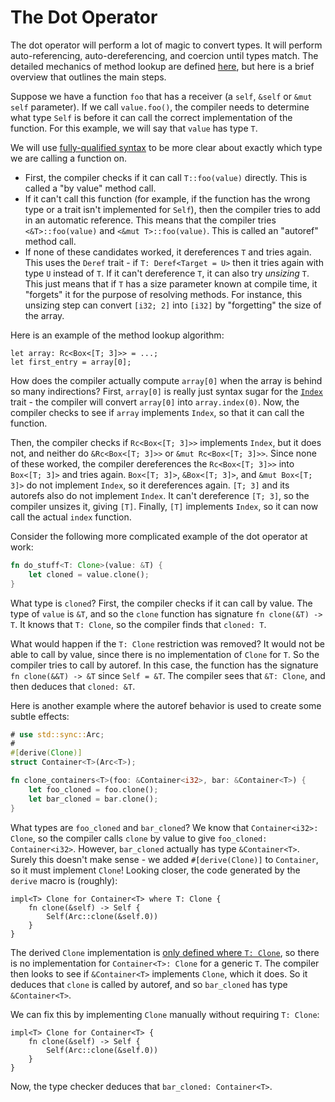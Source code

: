 # The Dot Operator

The dot operator will perform a lot of magic to convert types.
It will perform auto-referencing, auto-dereferencing, and coercion until types
match.
The detailed mechanics of method lookup are defined [here][method_lookup],
but here is a brief overview that outlines the main steps.

Suppose we have a function `foo` that has a receiver (a `self`, `&self` or
`&mut self` parameter).
If we call `value.foo()`, the compiler needs to determine what type `Self` is before
it can call the correct implementation of the function.
For this example, we will say that `value` has type `T`.

We will use [fully-qualified syntax][fqs] to be more clear about exactly which
type we are calling a function on.

- First, the compiler checks if it can call `T::foo(value)` directly.
This is called a "by value" method call.
- If it can't call this function (for example, if the function has the wrong type
or a trait isn't implemented for `Self`), then the compiler tries to add in an
automatic reference.
This means that the compiler tries `<&T>::foo(value)` and `<&mut T>::foo(value)`.
This is called an "autoref" method call.
- If none of these candidates worked, it dereferences `T` and tries again.
This uses the `Deref` trait - if `T: Deref<Target = U>` then it tries again with
type `U` instead of `T`.
If it can't dereference `T`, it can also try _unsizing_ `T`.
This just means that if `T` has a size parameter known at compile time, it "forgets"
it for the purpose of resolving methods.
For instance, this unsizing step can convert `[i32; 2]` into `[i32]` by "forgetting"
the size of the array.

Here is an example of the method lookup algorithm:

```rust,ignore
let array: Rc<Box<[T; 3]>> = ...;
let first_entry = array[0];
```

How does the compiler actually compute `array[0]` when the array is behind so
many indirections?
First, `array[0]` is really just syntax sugar for the [`Index`][index] trait -
the compiler will convert `array[0]` into `array.index(0)`.
Now, the compiler checks to see if `array` implements `Index`, so that it can call
the function.

Then, the compiler checks if `Rc<Box<[T; 3]>>` implements `Index`, but it
does not, and neither do `&Rc<Box<[T; 3]>>` or `&mut Rc<Box<[T; 3]>>`.
Since none of these worked, the compiler dereferences the `Rc<Box<[T; 3]>>` into
`Box<[T; 3]>` and tries again.
`Box<[T; 3]>`, `&Box<[T; 3]>`, and `&mut Box<[T; 3]>` do not implement `Index`,
so it dereferences again.
`[T; 3]` and its autorefs also do not implement `Index`.
It can't dereference `[T; 3]`, so the compiler unsizes it, giving `[T]`.
Finally, `[T]` implements `Index`, so it can now call the actual `index` function.

Consider the following more complicated example of the dot operator at work:

```rust
fn do_stuff<T: Clone>(value: &T) {
    let cloned = value.clone();
}
```

What type is `cloned`?
First, the compiler checks if it can call by value.
The type of `value` is `&T`, and so the `clone` function has signature
`fn clone(&T) -> T`.
It knows that `T: Clone`, so the compiler finds that `cloned: T`.

What would happen if the `T: Clone` restriction was removed? It would not be able
to call by value, since there is no implementation of `Clone` for `T`.
So the compiler tries to call by autoref.
In this case, the function has the signature `fn clone(&&T) -> &T` since
`Self = &T`.
The compiler sees that `&T: Clone`, and then deduces that `cloned: &T`.

Here is another example where the autoref behavior is used to create some subtle
effects:

```rust
# use std::sync::Arc;
#
#[derive(Clone)]
struct Container<T>(Arc<T>);

fn clone_containers<T>(foo: &Container<i32>, bar: &Container<T>) {
    let foo_cloned = foo.clone();
    let bar_cloned = bar.clone();
}
```

What types are `foo_cloned` and `bar_cloned`?
We know that `Container<i32>: Clone`, so the compiler calls `clone` by value to give
`foo_cloned: Container<i32>`.
However, `bar_cloned` actually has type `&Container<T>`.
Surely this doesn't make sense - we added `#[derive(Clone)]` to `Container`, so it
must implement `Clone`!
Looking closer, the code generated by the `derive` macro is (roughly):

```rust,ignore
impl<T> Clone for Container<T> where T: Clone {
    fn clone(&self) -> Self {
        Self(Arc::clone(&self.0))
    }
}
```

The derived `Clone` implementation is [only defined where `T: Clone`][clone],
so there is no implementation for `Container<T>: Clone` for a generic `T`.
The compiler then looks to see if `&Container<T>` implements `Clone`, which it does.
So it deduces that `clone` is called by autoref, and so `bar_cloned` has type
`&Container<T>`.

We can fix this by implementing `Clone` manually without requiring `T: Clone`:

```rust,ignore
impl<T> Clone for Container<T> {
    fn clone(&self) -> Self {
        Self(Arc::clone(&self.0))
    }
}
```

Now, the type checker deduces that `bar_cloned: Container<T>`.

[fqs]: ../book/ch19-03-advanced-traits.html#fully-qualified-syntax-for-disambiguation-calling-methods-with-the-same-name
[method_lookup]: https://rustc-dev-guide.rust-lang.org/method-lookup.html
[index]: ../std/ops/trait.Index.html
[clone]: ../std/clone/trait.Clone.html#derivable
